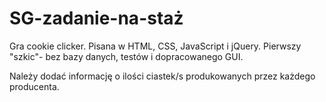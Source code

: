 # SG-zadanie-na-staż

Gra cookie clicker. Pisana w HTML, CSS, JavaScript i jQuery.
Pierwszy "szkic"- bez bazy danych, testów i dopracowanego GUI.

Należy dodać informację o ilości ciastek/s produkowanych przez każdego producenta.
